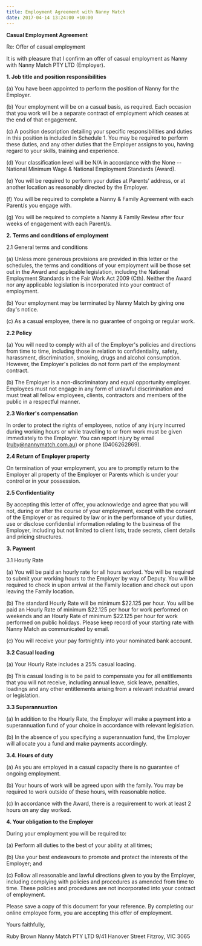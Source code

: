 ```yaml
---
title: Employment Agreement with Nanny Match
date: 2017-04-14 13:24:00 +10:00
---
```


**Casual Employment Agreement**

Re: Offer of casual employment

It is with pleasure that I confirm an offer of casual employment as Nanny with Nanny Match PTY LTD (Employer).

**1. Job title and position responsibilities**

(a) You have been appointed to perform the position of Nanny for the Employer.

(b) Your employment will be on a casual basis, as required. Each occasion that you work will be a separate contract of employment which ceases at the end of that engagement.

(c) A position description detailing your specific responsibilities and duties in this position is included in Schedule 1. You may be required to perform these duties, and any other duties that the Employer assigns to you, having regard to your skills, training and experience.

(d) Your classification level will be N/A in accordance with the None -- National Minimum Wage & National Employment Standards (Award).

(e) You will be required to perform your duties at Parents’ address, or at another location as reasonably directed by the Employer.

(f) You will be required to complete a Nanny & Family Agreement with each Parent/s you engage with. 

(g) You will be required to complete a Nanny & Family Review after four weeks of engagement with each Parent/s.


**2. Terms and conditions of employment**

2.1 General terms and conditions

(a) Unless more generous provisions are provided in this letter or the schedules, the terms and conditions of your employment will be those set out in the Award and applicable legislation, including the National Employment Standards in the Fair Work Act 2009 (Cth). Neither the Award nor any applicable legislation is incorporated into your contract of employment.

(b) Your employment may be terminated by Nanny Match by giving one day's notice.

(c) As a casual employee, there is no guarantee of ongoing or regular work.

**2.2 Policy**

(a) You will need to comply with all of the Employer's policies and directions from time to time, including those in relation to confidentiality, safety, harassment, discrimination, smoking, drugs and alcohol consumption. However, the Employer's policies do not form part of the employment contract.

(b) The Employer is a non-discriminatory and equal opportunity employer. Employees must not engage in any form of unlawful discrimination and must treat all fellow employees, clients, contractors and members of the public in a respectful manner.

**2.3 Worker's compensation**

In order to protect the rights of employees, notice of any injury incurred during working hours or while travelling to or from work must be given immediately to the Employer. You can report injury by email 
(ruby@nannymatch.com.au) or phone (0406262869).

**2.4 Return of Employer property**

On termination of your employment, you are to promptly return to the Employer all property of the Employer or Parents which is under your control or in your possession.

**2.5 Confidentiality**

By accepting this letter of offer, you acknowledge and agree that you will not, during or after the course of your employment, except with the consent of the Employer or as required by law or in the performance of your duties, use or disclose confidential information relating to the business of the Employer, including but not limited to client lists, trade secrets, client details and pricing structures.


**3. Payment**

3.1 Hourly Rate

(a) You will be paid an hourly rate for all hours worked. You will be required to submit your working hours to the Employer by way of Deputy. You will be required to check in upon arrival at the Family location and check out upon leaving the Family location. 

(b) The standard Hourly Rate will be minimum $22.125 per hour. You will be paid an Hourly Rate of minimum $22.125 per hour for work performed on weekends and an Hourly Rate of minimum $22.125 per hour for work performed on public holidays. Please keep record of your starting rate with Nanny Match as communicated by email.

(c) You will receive your pay fortnightly into your nominated bank account.


**3.2 Casual loading**

(a) Your Hourly Rate includes a 25% casual loading.

(b) This casual loading is to be paid to compensate you for all entitlements that you will not receive, including annual leave, sick leave, penalties, loadings and any other entitlements arising from a relevant industrial award or legislation.


**3.3 Superannuation**

(a) In addition to the Hourly Rate, the Employer will make a payment into a superannuation fund of your choice in accordance with relevant legislation.

(b) In the absence of you specifying a superannuation fund, the Employer will allocate you a fund and make payments accordingly.


**3.4. Hours of duty**

(a) As you are employed in a casual capacity there is no guarantee of ongoing employment.

(b) Your hours of work will be agreed upon with the family. You may be required to work outside of these hours, with reasonable notice.

(c) In accordance with the Award, there is a requirement to work at least 2 hours on any day worked.


**4. Your obligation to the Employer**

During your employment you will be required to:

(a) Perform all duties to the best of your ability at all times;

(b) Use your best endeavours to promote and protect the interests of the Employer; and

(c) Follow all reasonable and lawful directions given to you by the Employer, including complying with policies and procedures as amended from time to time. These policies and procedures are not incorporated into your contract of employment.

Please save a copy of this document for your reference. By completing our online employee form, you are accepting this offer of employment.

Yours faithfully,

Ruby Brown
Nanny Match PTY LTD
9/41 Hanover Street
Fitzroy, VIC 3065



